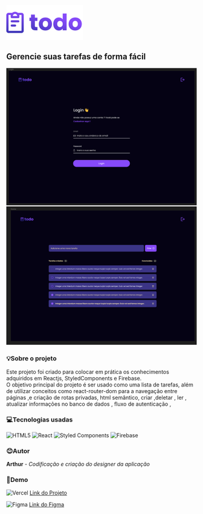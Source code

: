 <img src="src/assets/logo.svg" />

## Gerencie suas tarefas de forma fácil

<img src="src/assets/examples/login.png" /> 
<img src="src/assets/examples/task.png" />

### 💡Sobre o projeto

Este projeto foi criado para colocar em prática os conhecimentos adquiridos em Reactjs, StyledComponents e Firebase. <br>
O objetivo principal do projeto é ser usado como uma lista de tarefas, além de utilizar conceitos como react-router-dom para a navegação entre páginas ,e criação de rotas privadas, html semântico, criar ,deletar , ler , atualizar informações no banco de dados , fluxo de autenticação ,

### 💻Tecnologias usadas

![HTML5](https://img.shields.io/badge/html5-%23E34F26.svg?style=for-the-badge&logo=html5&logoColor=white)
![React](https://img.shields.io/badge/react-%2320232a.svg?style=for-the-badge&logo=react&logoColor=%2361DAFB)
![Styled Components](https://img.shields.io/badge/styled--components-DB7093?style=for-the-badge&logo=styled-components&logoColor=white)
![Firebase](https://img.shields.io/badge/Firebase-039BE5?style=for-the-badge&logo=Firebase&logoColor=white)

### 😊Autor

**Arthur** - _Codificação e criação do designer da aplicação_

### 🚀Demo

![Vercel](https://img.shields.io/badge/vercel-%23000000.svg?style=for-the-badge&logo=vercel&logoColor=white)
<a href="https://to-do-eta-three.vercel.app/" target="_blank">Link do Projeto</a>

![Figma](https://img.shields.io/badge/figma-%23F24E1E.svg?style=for-the-badge&logo=figma&logoColor=white)
<a href="https://www.figma.com/file/AM4tRXGtY3SFBvMpm2zgto/todo?type=design&node-id=0%3A1&mode=design&t=dU74D5Jwkcf0elts-1" target="_blank">Link do Figma</a>
